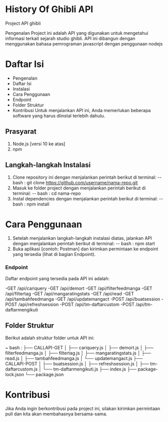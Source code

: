 # History Of Ghibli API
Project API ghibli

Pengenalan
Project ini adalah API yang digunakan untuk mengetahui informasi terkait sejarah studio ghibli. API ini dibangun dengan menggunakan bahasa pemrograman javascript dengan penggunaan nodejs

# Daftar Isi
- Pengenalan
- Daftar Isi
- Instalasi
- Cara Penggunaan
- Endpoint
- Folder Struktur
- Kontribusi
Untuk menjalankan API ini, Anda memerlukan beberapa software yang harus diinstal terlebih dahulu.

## Prasyarat
1. Node.js [versi 10 ke atas]
2. npm
## Langkah-langkah Instalasi
1. Clone repository ini dengan menjalankan perintah berikut di terminal:
-- bash : git clone https://github.com/username/nama-repo.git
2. Masuk ke folder project dengan menjalankan perintah berikut di terminal:
-- bash : cd nama-repo
3. Instal dependencies dengan menjalankan perintah berikut di terminal:
-- bash : npm install

# Cara Penggunaan
1. Setelah menjalankan langkah-langkah instalasi diatas, jalankan API dengan menjalankan perintah berikut di terminal:
-- bash : npm start
2. Buka aplikasi [contoh: Postman] dan kirimkan permintaan ke endpoint yang tersedia (lihat di bagian Endpoint).
### Endpoint
Daftar endpoint yang tersedia pada API ini adalah:

-GET /api/cariquery
-GET /api/demort
-GET /api/filterfeedmanga
-GET /api/filtertag
-GET /api/mangaratingstats
-GET /api/read
-GET /api/tambahfeedmanga
-GET /api/updatemangact
-POST /api/buatsession
-POST /api/refreshsession
-POST /api/tm-daftarcustom
-POST /api/tm-daftarmengikuti

## Folder Struktur
Berikut adalah struktur folder untuk API ini:

~ bash :
├── CALLAPI-GET
│   ├── cariquery.js
│   ├── demort.js
│   ├── filterfeedmanga.js
│   ├── filtertag.js
│   ├── mangaratingstats.js
│   ├── read.js
│   ├── tambahfeedmanga.js
│   └── updatemangact.js
├── CALLAPI-POST
│   ├── buatsession.js
│   ├── refreshsession.js
│   ├── tm-daftarcustom.js
│   └── tm-daftarmengikuti.js
├── index.js
├── package-lock.json
└── package.json

# Kontribusi
Jika Anda ingin berkontribusi pada project ini, silakan kirimkan permintaan pull dan kita akan membahasnya bersama-sama.
